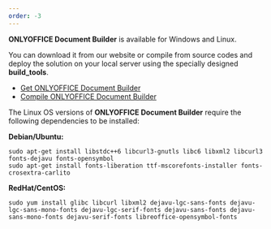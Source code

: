 ```yaml
---
order: -3
---
```


**ONLYOFFICE Document Builder** is available for Windows and Linux.

You can download it from our website or compile from source codes and deploy the solution on your local server using the specially designed **build\_tools**.

* [Get ONLYOFFICE Document Builder](https://www.onlyoffice.com/download-builder.aspx?from=api)
* [Compile ONLYOFFICE Document Builder](https://helpcenter.onlyoffice.com/installation/docs-community-compile-document-builder.aspx?from=api)

The Linux OS versions of **ONLYOFFICE Document Builder** require the following dependencies to be installed:

**Debian/Ubuntu:**

```
sudo apt-get install libstdc++6 libcurl3-gnutls libc6 libxml2 libcurl3 fonts-dejavu fonts-opensymbol
sudo apt-get install fonts-liberation ttf-mscorefonts-installer fonts-crosextra-carlito
```

**RedHat/CentOS:**

```
sudo yum install glibc libcurl libxml2 dejavu-lgc-sans-fonts dejavu-lgc-sans-mono-fonts dejavu-lgc-serif-fonts dejavu-sans-fonts dejavu-sans-mono-fonts dejavu-serif-fonts libreoffice-opensymbol-fonts
```
